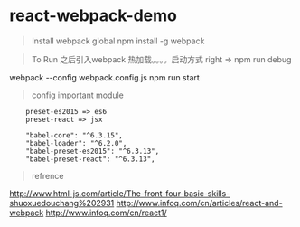# react-webpack-demo


> Install webpack global
npm install -g webpack


> To Run
之后引入webpack 热加载。。。。启动方式
right => npm run debug


webpack --config webpack.config.js
npm run start

> config important module

```
    preset-es2015 => es6
    preset-react => jsx

    "babel-core": "^6.3.15",
    "babel-loader": "^6.2.0",
    "babel-preset-es2015": "^6.3.13",
    "babel-preset-react": "^6.3.13",
```


> refrence

http://www.html-js.com/article/The-front-four-basic-skills-shuoxuedouchang%202931
http://www.infoq.com/cn/articles/react-and-webpack
http://www.infoq.com/cn/react1/
